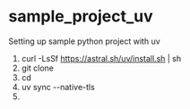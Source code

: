 # sample_project_uv
Setting up sample python project with uv

1. curl -LsSf https://astral.sh/uv/install.sh | sh
2. git clone
3. cd
4. uv sync --native-tls
5. 
